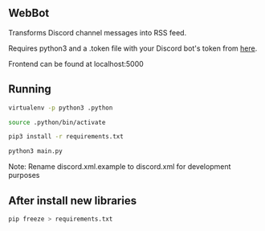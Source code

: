WebBot
------

Transforms Discord channel messages into RSS feed.

Requires python3 and a .token file with your Discord bot's token from [here](https://discordapp.com/developers/applications/).

Frontend can be found at localhost:5000

## Running

```sh
virtualenv -p python3 .python
```

```sh
source .python/bin/activate
```

```sh
pip3 install -r requirements.txt 
```

```sh
python3 main.py
```

Note: Rename discord.xml.example to discord.xml for development purposes


## After install new libraries

```sh
pip freeze > requirements.txt
```